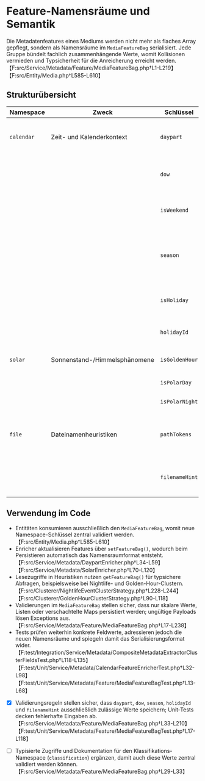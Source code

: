 # Feature-Namensräume und Semantik

Die Metadatenfeatures eines Mediums werden nicht mehr als flaches Array gepflegt, sondern als Namensräume im `MediaFeatureBag` serialisiert. Jede Gruppe bündelt fachlich zusammenhängende Werte, womit Kollisionen vermieden und Typsicherheit für die Anreicherung erreicht werden.【F:src/Service/Metadata/Feature/MediaFeatureBag.php†L1-L219】【F:src/Entity/Media.php†L585-L610】

## Strukturübersicht

| Namespace | Zweck | Schlüssel | Datentyp | Quelle / Enricher |
| --- | --- | --- | --- | --- |
| `calendar` | Zeit- und Kalenderkontext | `daypart` | `string` (`morning`, `noon`, `evening`, `night`) | `DaypartEnricher` bestimmt Tagesabschnitte aus der lokalen Aufnahmezeit.【F:src/Service/Metadata/DaypartEnricher.php†L34-L59】 |
| | | `dow` | `int` (1=Montag … 7=Sonntag) | Wird gemeinsam mit `isWeekend` durch `CalendarFeatureEnricher` gesetzt.【F:src/Service/Metadata/CalendarFeatureEnricher.php†L32-L69】 |
| | | `isWeekend` | `bool` | `CalendarFeatureEnricher` und Folgeprozesse nutzen den Wert zur Wochenend-Erkennung.【F:src/Service/Metadata/CalendarFeatureEnricher.php†L32-L69】【F:src/Utility/CalendarFeatureHelper.php†L35-L88】 |
| | | `season` | `string` (`winter`, `spring`, `summer`, `autumn`) | Ermittelt aus Monatszahlen, steht für saisonale Cluster-Heuristiken zur Verfügung.【F:src/Service/Metadata/CalendarFeatureEnricher.php†L32-L69】【F:src/Service/Metadata/HeuristicClipSceneTagModel.php†L120-L160】 |
| | | `isHoliday` | `bool` | Kennzeichnet bundeseinheitliche Feiertage, liefert Grundlage für Holiday-Cluster.【F:src/Service/Metadata/CalendarFeatureEnricher.php†L32-L69】 |
| | | `holidayId` | `string` | Normalisierter Identifier `de-*`, dient Persistenz und UI-Labels.【F:src/Service/Metadata/CalendarFeatureEnricher.php†L32-L69】 |
| `solar` | Sonnenstand-/Himmelsphänomene | `isGoldenHour` | `bool` | `SolarEnricher` bewertet Golden-Hour-Intervalle aus Sonnenauf-/-untergang.【F:src/Service/Metadata/SolarEnricher.php†L70-L120】 |
| | | `isPolarDay` | `bool` | Flaggt Polartage für nördliche/ südliche Regionen.【F:src/Service/Metadata/SolarEnricher.php†L70-L120】 |
| | | `isPolarNight` | `bool` | Kennzeichnet Polarnächte bei fehlendem Sonnenaufgang.【F:src/Service/Metadata/SolarEnricher.php†L70-L120】 |
| `file` | Dateinamenheuristiken | `pathTokens` | `list<string>` | Tokenisierte Pfadbestandteile für Klassifizierer und QA.【F:src/Service/Metadata/FilenameKeywordExtractor.php†L30-L52】【F:src/Service/Metadata/ContentClassifierExtractor.php†L250-L308】 |
| | | `filenameHint` | `string` (`normal`, `pano`, `edited`, `timelapse`, `slowmo`) | Ableitung aus Dateinamenmustern für Klassifizierung und Panorama-Erkennung.【F:src/Service/Metadata/FilenameKeywordExtractor.php†L30-L52】 |

## Verwendung im Code

- Entitäten konsumieren ausschließlich den `MediaFeatureBag`, womit neue Namespace-Schlüssel zentral validiert werden.【F:src/Entity/Media.php†L585-L610】
- Enricher aktualisieren Features über `setFeatureBag()`, wodurch beim Persistieren automatisch das Namensraumformat entsteht.【F:src/Service/Metadata/DaypartEnricher.php†L34-L59】【F:src/Service/Metadata/SolarEnricher.php†L70-L120】
- Lesezugriffe in Heuristiken nutzen `getFeatureBag()` für typsichere Abfragen, beispielsweise bei Nightlife- und Golden-Hour-Clustern.【F:src/Clusterer/NightlifeEventClusterStrategy.php†L228-L244】【F:src/Clusterer/GoldenHourClusterStrategy.php†L90-L118】
- Validierungen im `MediaFeatureBag` stellen sicher, dass nur skalare Werte, Listen oder verschachtelte Maps persistiert werden; ungültige Payloads lösen Exceptions aus.【F:src/Service/Metadata/Feature/MediaFeatureBag.php†L17-L238】
- Tests prüfen weiterhin konkrete Feldwerte, adressieren jedoch die neuen Namensräume und spiegeln damit das Serialisierungsformat wider.【F:test/Integration/Service/Metadata/CompositeMetadataExtractorClusterFieldsTest.php†L118-L135】【F:test/Unit/Service/Metadata/CalendarFeatureEnricherTest.php†L32-L98】【F:test/Unit/Service/Metadata/Feature/MediaFeatureBagTest.php†L13-L68】
- [x] Validierungsregeln stellen sicher, dass `daypart`, `dow`, `season`, `holidayId` und `filenameHint` ausschließlich zulässige Werte speichern; Unit-Tests decken fehlerhafte Eingaben ab.【F:src/Service/Metadata/Feature/MediaFeatureBag.php†L33-L210】【F:test/Unit/Service/Metadata/Feature/MediaFeatureBagTest.php†L17-L118】
- [ ] Typisierte Zugriffe und Dokumentation für den Klassifikations-Namespace (`classification`) ergänzen, damit auch diese Werte zentral validiert werden können.【F:src/Service/Metadata/Feature/MediaFeatureBag.php†L29-L33】

